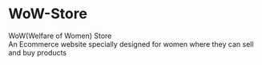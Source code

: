 # WoW-Store
WoW(Welfare of Women) Store<br/>
An Ecommerce website specially designed for women where they can sell and buy products
